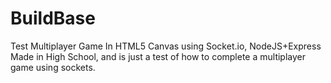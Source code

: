 # BuildBase
Test Multiplayer Game In HTML5 Canvas using Socket.io, NodeJS+Express
Made in High School, and is just a test of how to complete a multiplayer game using sockets.
